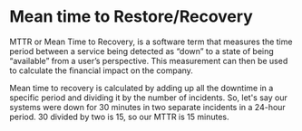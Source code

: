# Mean time to Restore/Recovery

MTTR or Mean Time to Recovery, is a software term that measures the time period between a service being detected as “down” to a state of being “available” from a user’s perspective. This measurement can then be used to calculate the financial impact on the company.

Mean time to recovery is calculated by adding up all the downtime in a specific period and dividing it by the number of incidents. So, let's say our systems were down for 30 minutes in two separate incidents in a 24-hour period. 30 divided by two is 15, so our MTTR is 15 minutes.
